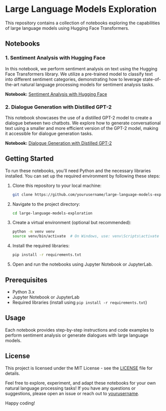 
# Large Language Models Exploration

This repository contains a collection of notebooks exploring the capabilities of large language models using Hugging Face Transformers.

## Notebooks

### 1. Sentiment Analysis with Hugging Face

In this notebook, we perform sentiment analysis on text using the Hugging Face Transformers library. We utilize a pre-trained model to classify text into different sentiment categories, demonstrating how to leverage state-of-the-art natural language processing models for sentiment analysis tasks.

**Notebook:** [Sentiment Analysis with Hugging Face](Sentiment_Analysis.ipynb)

### 2. Dialogue Generation with Distilled GPT-2

This notebook showcases the use of a distilled GPT-2 model to create a dialogue between two chatbots. We explore how to generate conversational text using a smaller and more efficient version of the GPT-2 model, making it accessible for dialogue generation tasks.

**Notebook:** [Dialogue Generation with Distilled GPT-2](Shakespearian_Dialog.ipynb)

## Getting Started

To run these notebooks, you'll need Python and the necessary libraries installed. You can set up the required environment by following these steps:

1. Clone this repository to your local machine:

   ```bash
   git clone https://github.com/yourusername/large-language-models-exploration.git
   ```

2. Navigate to the project directory:

   ```bash
   cd large-language-models-exploration
   ```

3. Create a virtual environment (optional but recommended):

   ```bash
   python -m venv venv
   source venv/bin/activate  # On Windows, use: venv\Scripts\activate
   ```

4. Install the required libraries:

   ```bash
   pip install -r requirements.txt
   ```

5. Open and run the notebooks using Jupyter Notebook or JupyterLab.

## Prerequisites

- Python 3.x
- Jupyter Notebook or JupyterLab
- Required libraries (install using `pip install -r requirements.txt`)

## Usage

Each notebook provides step-by-step instructions and code examples to perform sentiment analysis or generate dialogues with large language models.

## License

This project is licensed under the MIT License - see the [LICENSE](LICENSE) file for details.

Feel free to explore, experiment, and adapt these notebooks for your own natural language processing tasks! If you have any questions or suggestions, please open an issue or reach out to [yourusername](https://github.com/yourusername).

Happy coding!
